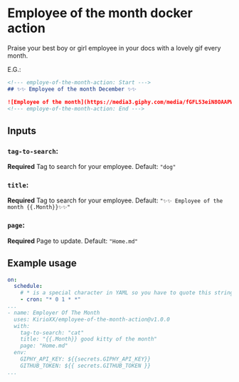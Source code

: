 # Employee of the month docker action

Praise your best boy or girl employee in your docs with a lovely gif every month.

E.G.:

```md
<!--- employe-of-the-month-action: Start --->
## ✨✨ Employee of the month December ✨✨

![Employee of the month](https://media3.giphy.com/media/fGFL53eiN8OAAPWd2I/giphy.gif)
<!--- employe-of-the-month-action: End --->
```

## Inputs

### `tag-to-search`:

**Required** Tag to search for your employee. Default: `"dog"`

### `title`:

**Required** Tag to search for your employee. Default: `"✨✨ Employee of the month {{.Month}}✨✨"`

### `page`:

**Required** Page to update. Default: `"Home.md"`

## Example usage

```yml
on:
  schedule:
    # * is a special character in YAML so you have to quote this string
    - cron: "* 0 1 * *"
...
- name: Employer Of The Month
  uses: KirioXX/employee-of-the-month-action@v1.0.0
  with:
    tag-to-search: "cat"
    title: "{{.Month}} good kitty of the month"
    page: "Home.md"
  env:
    GIPHY_API_KEY: ${{secrets.GIPHY_API_KEY}}
    GITHUB_TOKEN: ${{ secrets.GITHUB_TOKEN }}
...
```
